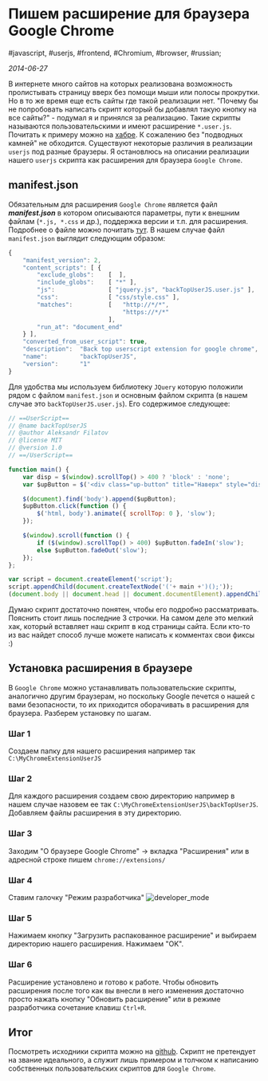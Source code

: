 # Пишем расширение для браузера Google Chrome

#javascript, #userjs, #frontend, #Chromium, #browser, #russian;

_2014-06-27_

В интернете много сайтов на которых реализована возможность пролистывать страницу вверх без помощи мыши или полосы прокрутки. Но в то же время еще есть сайты где такой реализации нет. "Почему бы не попробовать написать скрипт который бы добавлял такую кнопку на все сайты?" - подумал я и принялся за реализацию. Такие скрипты называются пользовательскими и имеют расширение ```*.user.js```. Почитать к примеру можно на [хабре](https://habrahabr.ru/post/129343/). К сожалению без "подводных камней" не обходится. Существуют некоторые различия в реализации ```userjs``` под разные браузеры. Я остановлюсь на описании реализации нашего ```userjs``` скрипта как расширения для браузера ```Google Chrome```.

## manifest.json
Обязательным для расширения ```Google Chrome``` является файл ***manifest.json*** в котором описываются параметры, пути к внешним файлам (```*.js, *.css``` и др.), поддержка версии и т.п. для расширения. Подробнее о файле можно почитать [тут](https://developer.chrome.com/extensions/manifest). В нашем случае файл ```manifest.json``` выглядит следующим образом:

```javascript
{
    "manifest_version": 2,
    "content_scripts": [ {
        "exclude_globs":    [  ],
        "include_globs":    [ "*" ],
        "js":               [ "jquery.js", "backTopUserJS.user.js" ],
        "css":              [ "css/style.css" ],
        "matches":          [   "http://*/*",
                                "https://*/*"
                            ],
        "run_at": "document_end"
    } ],
    "converted_from_user_script": true,
    "description":  "Back top userscript extension for google chrome",
    "name":         "backTopUserJS",
    "version":      "1"
}
```

Для удобства мы используем библиотеку ```JQuery``` которую положили рядом с файлом ```manifest.json``` и основным файлом скрипта (в нашем случае это ```backTopUserJS.user.js```). Его содержимое следующее:

```javascript
// ==UserScript==
// @name backTopUserJS
// @author Aleksandr Filatov
// @license MIT
// @version 1.0
// ==/UserScript==

function main() {
    var disp = $(window).scrollTop() > 400 ? 'block' : 'none';
    var $upButton = $('<div class="up-button" title="Наверх" style="display:' + disp + '">Наверх</div>');

    $(document).find('body').append($upButton);
    $upButton.click(function () {
        $('html, body').animate({ scrollTop: 0 }, 'slow');
    });

    $(window).scroll(function () {
        if ($(window).scrollTop() > 400) $upButton.fadeIn('slow');
        else $upButton.fadeOut('slow');
    });
};

var script = document.createElement('script');
script.appendChild(document.createTextNode('('+ main +')();'));
(document.body || document.head || document.documentElement).appendChild(script);
```

Думаю скрипт достаточно понятен, чтобы его подробно рассматривать. Пояснить стоит лишь последние 3 строчки. На самом деле это мелкий хак, который вставляет наш скрипт в код страницы сайта. Если кто-то из вас найдет способ лучше можете написать к комментах свои фиксы :)

## Установка расширения в браузере
В ```Google Chrome``` можно устанавливать пользовательские скрипты, аналогично другим браузерам, но поскольку Google печется о нашей с вами безопасности, то их приходится оборачивать в расширения для браузера. Разберем установку по шагам.

### Шаг 1
Создаем папку для нашего расширения например так ```C:\MyChromeExtensionUserJS```

### Шаг 2
Для каждого расширения создаем свою директорию например в нашем случае назовем ее так ```C:\MyChromeExtensionUserJS\backTopUserJS```. Добавляем файлы расширения в эту директорию.

### Шаг 3
Заходим "О браузере Google Chrome" -> вкладка "Расширения" или в адресной строке пишем ```chrome://extensions/```

### Шаг 4
Ставим галочку "Режим разработчика"
![developer_mode](https://1.bp.blogspot.com/-bax0UMkP6dU/U60tEjgXiLI/AAAAAAAABCQ/MRKVYzCoHjc/s1600/qwerty.png)

### Шаг 5
Нажимаем кнопку "Загрузить распакованное расширение" и выбираем директорию нашего расширения. Нажимаем "OK".

### Шаг 6
Расширение установлено и готово к работе. Чтобы обновить расширения после того как вы внесли в него изменения достаточно просто нажать кнопку "Обновить расширение" или в режиме разработчика сочетание клавиш ```Ctrl+R```.

## Итог
Посмотреть исходники скрипта можно на [github](https://github.com/greybax/backTopUserJS). Скрипт не претендует на звание идеального, а служит лишь примером и толчком к написанию собственных пользовательских скриптов для ```Google Chrome```.